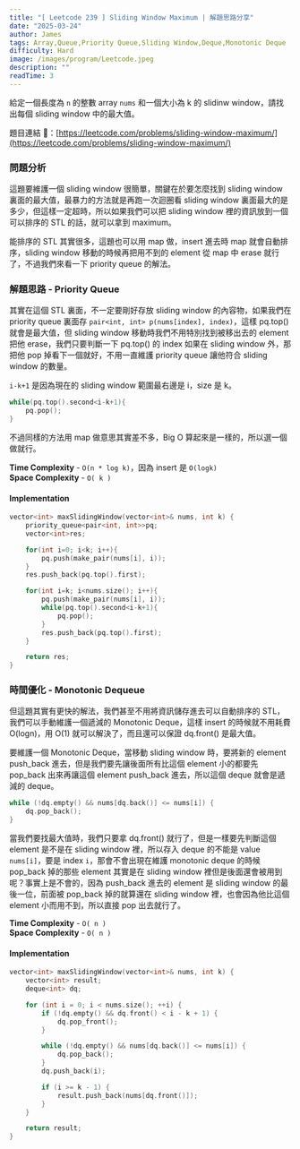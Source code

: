 ```yaml
---
title: "[ Leetcode 239 ] Sliding Window Maximum | 解題思路分享"
date: "2025-03-24"
author: James
tags: Array,Queue,Priority Queue,Sliding Window,Deque,Monotonic Deque
difficulty: Hard
image: /images/program/Leetcode.jpeg
description: ""
readTime: 3
---
```


給定一個長度為 `n` 的整數 array `nums` 和一個大小為 k 的 slidinw window，請找出每個 sliding window 中的最大值。

題目連結 🔗：[https://leetcode.com/problems/sliding-window-maximum/](https://leetcode.com/problems/sliding-window-maximum/)

### **問題分析**

這題要維護一個 sliding window 很簡單，關鍵在於要怎麼找到 sliding window 裏面的最大值，最暴力的方法就是再跑一次迴圈看 sliding window 裏面最大的是多少，但這樣一定超時，所以如果我們可以把 sliding window 裡的資訊放到一個可以排序的 STL 的話，就可以拿到 maximum。

能排序的 STL 其實很多，這題也可以用 map 做，insert 進去時 map 就會自動排序，sliding window 移動的時候再把用不到的 element 從 map 中 erase 就行了，不過我們來看一下 priority queue 的解法。

### **解題思路 - Priority Queue**

其實在這個 STL 裏面，不一定要剛好存放 sliding window 的內容物，如果我們在 priority queue 裏面存 `pair<int, int> p(nums[index], index)`，這樣 pq.top() 就會是最大值，但 sliding window 移動時我們不用特別找到被移出去的 element 把他 erase，我們只要判斷一下 pq.top() 的 index 如果在 sliding window 外，那把他 pop 掉看下一個就好，不用一直維護 priority queue 讓他符合 sliding window 的數量。

`i-k+1` 是因為現在的 sliding window 範圍最右邊是 i，size 是 k。

```cpp
while(pq.top().second<i-k+1){ 
    pq.pop();
}
```

不過同樣的方法用 map 做意思其實差不多，Big O 算起來是一樣的，所以選一個做就行。

**Time Complexity** - `O(n * log k)`，因為 insert 是 `O(logk)`<br>
**Space Complexity** - `O( k )`

#### **Implementation**

```cpp
vector<int> maxSlidingWindow(vector<int>& nums, int k) {
    priority_queue<pair<int, int>>pq;
    vector<int>res;

    for(int i=0; i<k; i++){
        pq.push(make_pair(nums[i], i));
    }
    res.push_back(pq.top().first);

    for(int i=k; i<nums.size(); i++){
        pq.push(make_pair(nums[i], i));
        while(pq.top().second<i-k+1){
            pq.pop();
        }
        res.push_back(pq.top().first);
    }

    return res;
}
```

### **時間優化 - Monotonic Dequeue**

但這題其實有更快的解法，我們甚至不用將資訊儲存進去可以自動排序的 STL，我們可以手動維護一個遞減的 Monotonic Deque，這樣 insert 的時候就不用耗費 O(logn)，用 O(1) 就可以解決了，而且還可以保證 dq.front() 是最大值。

要維護一個 Monotonic Deque，當移動 sliding window 時，要將新的 element push_back 進去，但是我們要先讓後面所有比這個 element 小的都要先 pop_back 出來再讓這個 element push_back 進去，所以這個 deque 就會是遞減的 deque。

```cpp
while (!dq.empty() && nums[dq.back()] <= nums[i]) {
    dq.pop_back();
}
```

當我們要找最大值時，我們只要拿 dq.front() 就行了，但是一樣要先判斷這個 element 是不是在 sliding window 裡，所以存入 deque 的不能是 value `nums[i]`，要是 index `i`，那會不會出現在維護 monotonic deque 的時候 pop_back 掉的那些 element 其實是在 sliding window 裡但是後面還會被用到呢？事實上是不會的，因為 push_back 進去的 element 是 sliding window 的最後一位，前面被 pop_back 掉的就算還在 sliding window 裡，也會因為他比這個 element 小而用不到，所以直接 pop 出去就行了。

**Time Complexity** - `O( n )`<br>
**Space Complexity** - `O( n )`

#### **Implementation**

```cpp
vector<int> maxSlidingWindow(vector<int>& nums, int k) {
    vector<int> result;
    deque<int> dq;

    for (int i = 0; i < nums.size(); ++i) {
        if (!dq.empty() && dq.front() < i - k + 1) {
            dq.pop_front();
        }

        while (!dq.empty() && nums[dq.back()] <= nums[i]) {
            dq.pop_back();
        }
        dq.push_back(i);

        if (i >= k - 1) {
            result.push_back(nums[dq.front()]);
        }
    }

    return result;
}
```